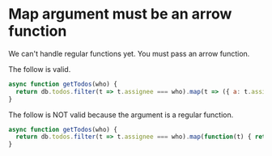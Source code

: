 Map argument must be an arrow function
======================================

We can't handle regular functions yet. You must pass an arrow function.

The follow is valid.
```javascript
async function getTodos(who) {
  return db.todos.filter(t => t.assignee === who).map(t => ({ a: t.assignee }))
}
```

The follow is NOT valid because the argument is a regular function.
```javascript
async function getTodos(who) {
  return db.todos.filter(t => t.assignee === who).map(function(t) { return { a: t.assignee }; })
}
```

